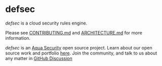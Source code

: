 # defsec

_defsec_ is a cloud security rules engine.

Please see [CONTRIBUTING.md](CONTRIBUTING.md) and [ARCHITECTURE.md](ARCHITECTURE.md) for more information.

_defsec_ is an [Aqua Security](https://aquasec.com) open source project.
Learn about our open source work and portfolio [here](https://www.aquasec.com/products/open-source-projects/).
Join the community, and talk to us about any matter in [GitHub Discussion](https://github.com/aquasecurity/trivy/discussions)

